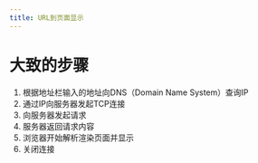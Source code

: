 ```yaml
---
title: URL到页面显示
---
```


# 大致的步骤
1. 根据地址栏输入的地址向DNS（Domain Name System）查询IP
2. 通过IP向服务器发起TCP连接
3. 向服务器发起请求
4. 服务器返回请求内容
5. 浏览器开始解析渲染页面并显示
6. 关闭连接
